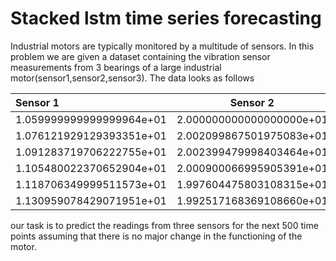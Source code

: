
# Stacked lstm time series forecasting

Industrial motors are typically monitored by a multitude of sensors. In this problem we are given a dataset containing the vibration sensor measurements from 3 bearings of a large industrial motor(sensor1,sensor2,sensor3). The data looks as follows


|    Sensor 1                |   Sensor 2                |     sensor 3             |
| :--------------------------| :------------------------:| :------------------------|
|1.059999999999999964e+01    | 2.000000000000000000e+01  |2.000000000000000000e+00  |
|1.076121929129393351e+01    | 2.002099867501975083e+01	 |2.992446721473281279e+00  |
|1.091283719706222755e+01	   |2.002399479998403464e+01	 |3.943492791413660825e+00  |
|1.105480022370652904e+01	   |2.000900066995905391e+01	 |4.815117832999165515e+00  |
|1.118706349999511573e+01    |1.997604475803108315e+01   |5.572397726205346125e+00  |
|1.130959078429071951e+01    |1.992517168369108660e+01   |6.184897079911567452e+00  |



our task is to predict the readings from three sensors for the next 500 time points assuming that there is no major change in the functioning of the motor.
